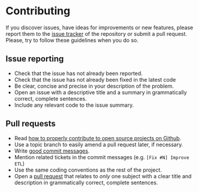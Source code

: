 # Contributing

If you discover issues, have ideas for improvements or new features, please report them to the [issue tracker](https://github.com/IBM/arcade/issues) of the repository or submit a pull request. Please, try to follow these guidelines when you do so.

## Issue reporting

* Check that the issue has not already been reported.
* Check that the issue has not already been fixed in the latest code
* Be clear, concise and precise in your description of the problem.
* Open an issue with a descriptive title and a summary in grammatically correct,
  complete sentences.
* Include any relevant code to the issue summary.

## Pull requests

* Read [how to properly contribute to open source projects on Github](http://gun.io/blog/how-to-github-fork-branch-and-pull-request).
* Use a topic branch to easily amend a pull request later, if necessary.
* Write [good commit messages](http://tbaggery.com/2008/04/19/a-note-about-git-commit-messages.html).
* Mention related tickets in the commit messages (e.g. `[Fix #N] Improve ETL`)
* Use the same coding conventions as the rest of the project.
* Open a [pull request](https://help.github.com/articles/using-pull-requests) that relates to *only* one subject with a clear title
  and description in grammatically correct, complete sentences.
